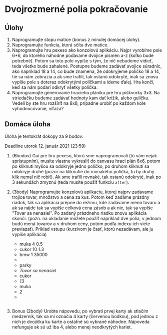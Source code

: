 # Dvojrozmerné polia pokračovanie

## Úlohy

1. Naprogramujte stopu matice (bonus z minulej domácej úlohy).
2. Naprogramujte funkcia, ktorá sčíta dve matice. 
3. Naprogramujte hru pexeso ako konzolovú aplikáciu. Najpr vyrobíme pole 6*6, do ktorého náhodne podávame dvojice písmen a-z (koľko bude potrebné). Potom sa toto pole vypíše s tým, že nič nebudeme vidieť, teda všetko bude zahalené. Postupne budeme zadávať svojice súradníc, ako napríklad 18 a 14, co bude znamena, že odokryjeme políčko 18 a 14, tie sa nám zobrazia a ak sme trafili, tak ostanú odokryté, inak sa znovu vypíše pole s doteraz odokrytými políčkami a ideme ďalej. Hra končí, keď sa nám podarí odkryť všetky políčka. 
4. Naprogramujte generovanie hracieho plániku pre hru piškvorky 3x3. Na striedačku budeme zadávať hodnoty kam dať krížik, alebo guličku. Vedeli by ste hru rozšíríť na 8x8, prípadne urobiť po každom kole vyhodnocovanie, víťaza?

## Domáca úloha 

Úloha je tentokrát dokopy za 9 bodov.

Deadline utorok 12. január 2021 (23:59)

1. (6bodov) Gui pre hru pexeso, ktorú sme naprogramovali (tú vám nejak sprístupním), musíte vlastne vykresliť do canvasu hraci plán 6x6, potom po kliknutí myšou sa odokryje jedno políčko, po druhom kliknutí sa odokryje druhé (pozor na kliknutie do rovnakého políčka, tu by druhý klik nemal nič robiť). Ak sme trafili rovnaké, tak ostanú odokryté, inak po 3 sekundách zmyznú (teda musíte použiť funkciu `after`). 

2. (3body) Naprogramujte konzolovú aplikaciu, ktorej najprv zadavame trojice tovar, množstvo a cena za kus. Potom keď zadáme prázdny riadok, tak sa aplikácia prepne do režimu, kde zadávame meno tovaru a ak sa nájde tak sa vypíše celková cena zásob a ak nie, tak sa vypíše "Tovar sa nenasiel". Po zadaný prázdneho riadku znovu aplikácia skončí. (pozn. na ukladanie môžete použiť napríklad dve polia, v jednom budú mená tovarov a v druhom ceny, potom podľa indexu ich viete previazať). Príklad vstupu (kurzivom je časť, ktorú nezadávam, ale ju vypíše aplikácia)
   * muka 4 0.5
   * cukor 10 1.3
   * bmw 1 35000
   * 
   * parky
   * *Tovar sa nenasiel*
   * cukor
   * *13*
   * muka
   * *2*
   * 
   ```

3. Bonus (2body) Urobte nápovedu, po vybratí prvej karty ak stlačím medzerník, tak sa mi označia 4 karty (červenou bodkou), pod jednou z nich je dvojička ku karte a ostatné sú vybrané náhodne. Nápoveda nefunguje ak sú už iba 4, alebo menej neodkrytých kariet.